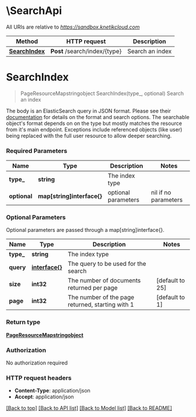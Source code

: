 # \SearchApi

All URIs are relative to *https://sandbox.knetikcloud.com*

Method | HTTP request | Description
------------- | ------------- | -------------
[**SearchIndex**](SearchApi.md#SearchIndex) | **Post** /search/index/{type} | Search an index


# **SearchIndex**
> PageResourceMapstringobject SearchIndex(type_, optional)
Search an index

The body is an ElasticSearch query in JSON format. Please see their <a href='https://www.elastic.co/guide/en/elasticsearch/reference/current/query-dsl.html'>documentation</a> for details on the format and search options. The searchable object's format depends on on the type but mostly matches the resource from it's main endpoint. Exceptions include referenced objects (like user) being replaced with the full user resource to allow deeper searching.

### Required Parameters

Name | Type | Description  | Notes
------------- | ------------- | ------------- | -------------
  **type_** | **string**| The index type | 
 **optional** | **map[string]interface{}** | optional parameters | nil if no parameters

### Optional Parameters
Optional parameters are passed through a map[string]interface{}.

Name | Type | Description  | Notes
------------- | ------------- | ------------- | -------------
 **type_** | **string**| The index type | 
 **query** | [**interface{}**](interface{}.md)| The query to be used for the search | 
 **size** | **int32**| The number of documents returned per page | [default to 25]
 **page** | **int32**| The number of the page returned, starting with 1 | [default to 1]

### Return type

[**PageResourceMapstringobject**](PageResource«Map«string,object»».md)

### Authorization

No authorization required

### HTTP request headers

 - **Content-Type**: application/json
 - **Accept**: application/json

[[Back to top]](#) [[Back to API list]](../README.md#documentation-for-api-endpoints) [[Back to Model list]](../README.md#documentation-for-models) [[Back to README]](../README.md)

